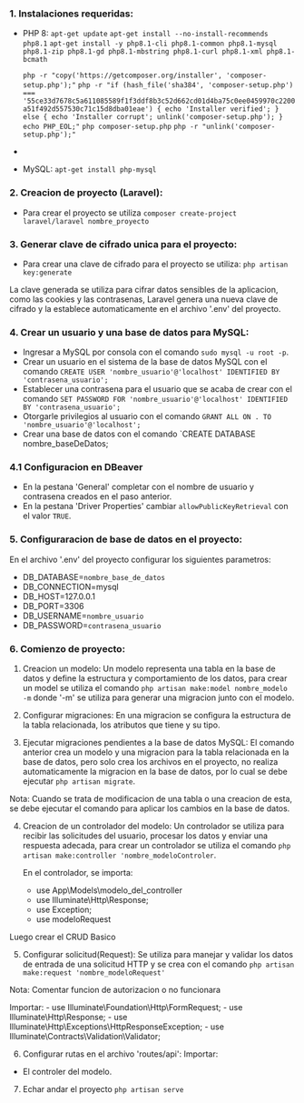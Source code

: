 ### 1. Instalaciones requeridas:

- PHP 8:
    `apt-get update`
    `apt-get install --no-install-recommends php8.1`
    `apt-get install -y php8.1-cli php8.1-common php8.1-mysql php8.1-zip php8.1-gd php8.1-mbstring php8.1-curl php8.1-xml php8.1-bcmath`

    `php -r "copy('https://getcomposer.org/installer', 'composer-setup.php');"`
    `php -r "if (hash_file('sha384', 'composer-setup.php') === '55ce33d7678c5a611085589f1f3ddf8b3c52d662cd01d4ba75c0ee0459970c2200a51f492d557530c71c15d8dba01eae') { echo 'Installer verified'; } else { echo 'Installer corrupt'; unlink('composer-setup.php'); } echo PHP_EOL;"`
    `php composer-setup.php`
    `php -r "unlink('composer-setup.php');"`

- [Composer]: (https://getcomposer.org/download/)

- MySQL: `apt-get install php-mysql`


### 2. Creacion de proyecto (Laravel):

- Para crear el proyecto se utiliza `composer create-project laravel/laravel nombre_proyecto`

### 3. Generar clave de cifrado unica para el proyecto:

- Para crear una clave de cifrado para el proyecto se utiliza: `php artisan key:generate`

La clave generada se utiliza para cifrar datos sensibles de la aplicacion, como las cookies y las contrasenas, Laravel genera una nueva clave de cifrado y la establece automaticamente en el archivo '.env' del proyecto.

### 4. Crear un usuario y una base de datos para MySQL:

- Ingresar a MySQL por consola con el comando `sudo mysql -u root -p`.
- Crear un usuario en el sistema de la base de datos MySQL con el comando `CREATE USER 'nombre_usuario'@'localhost' IDENTIFIED BY 'contrasena_usuario';`
- Establecer una contrasena para el usuario que se acaba de crear con el comando `SET PASSWORD FOR 'nombre_usuario'@'localhost' IDENTIFIED BY 'contrasena_usuario';`
- Otorgarle privilegios al usuario con el comando `GRANT ALL ON . TO 'nombre_usuario'@'localhost';`
- Crear una base de datos con el comando `CREATE DATABASE nombre_baseDeDatos;


### 4.1 Configuracion en DBeaver

- En la pestana 'General' completar con el nombre de usuario y contrasena creados en el paso anterior.
- En la pestana 'Driver Properties' cambiar `allowPublicKeyRetrieval` con el valor `TRUE`.

### 5. Configuraracion de base de datos en el proyecto:

En el archivo '.env' del proyecto configurar los siguientes parametros:
- DB_DATABASE=`nombre_base_de_datos`
- DB_CONNECTION=mysql
- DB_HOST=127.0.0.1
- DB_PORT=3306
- DB_USERNAME=`nombre_usuario`
- DB_PASSWORD=`contrasena_usuario`

### 6. Comienzo de proyecto:

 1. Creacion un modelo:
 Un modelo representa una tabla en la base de datos y define la estructura y comportamiento de los datos, para crear un model se utiliza el comando `php artisan make:model nombre_modelo -m` donde '-m' se utiliza para generar una migracion junto con el modelo.

 2. Configurar migraciones:
 En una migracion se configura la estructura de la tabla relacionada, los atributos que tiene y su tipo.

 3. Ejecutar migraciones pendientes a la base de datos MySQL:
 El comando anterior crea un modelo y una migracion para la tabla relacionada en la base de datos, pero solo crea los archivos en el proyecto, no realiza automaticamente la migracion en la base de datos, por lo cual se debe ejecutar `php artisan migrate`.

 Nota: Cuando se trata de modificacion de una tabla o una creacion de esta, se debe ejecutar el comando para aplicar los cambios en la base de datos.

 4. Creacion de un controlador del modelo:
 Un controlador se utiliza para recibir las solicitudes del usuario, procesar los datos y enviar una respuesta adecada, para crear un controlador se utiliza el comando `php artisan make:controller 'nombre_modeloControler`.

    En el controlador, se importa: 
    - use App\Models\modelo_del_controller
    - use Illuminate\Http\Response;
    - use Exception;
    - use modeloRequest

 Luego crear el CRUD Basico


5. Configurar solicitud(Request):
Se utiliza para manejar y validar los datos de entrada de una solicitud HTTP y se crea con el comando `php artisan make:request 'nombre_modeloRequest'`

Nota: Comentar funcion de autorizacion o no funcionara

Importar:
    - use Illuminate\Foundation\Http\FormRequest;
    - use Illuminate\Http\Response;
    - use Illuminate\Http\Exceptions\HttpResponseException;
    - use Illuminate\Contracts\Validation\Validator;

6. Configurar rutas en el archivo 'routes/api':
 Importar:
  - El controler del modelo.


7. Echar andar el proyecto
`php artisan serve` 
